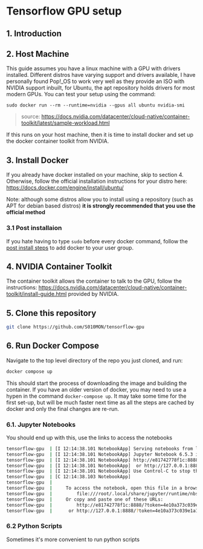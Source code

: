 # Tensorflow GPU setup

## 1. Introduction


## 2. Host Machine 
This guide assumes you have a linux machine with a GPU with drivers installed.  Different distros have varying support 
and drivers available, I have personally found Pop!_OS to work very well as they provide an ISO with NVIDIA support 
inbuilt, for Ubuntu, the apt repository holds drivers for most modern GPUs. You can test your setup using the command:
```
sudo docker run --rm --runtime=nvidia --gpus all ubuntu nvidia-smi
```
>source: https://docs.nvidia.com/datacenter/cloud-native/container-toolkit/latest/sample-workload.html

If this runs on your host machine, then it is time to install docker and set up the docker container toolkit from NVIDIA.

## 3. Install Docker
If you already have docker installed on your machine, skip to section 4. Otherwise, follow the official installation 
instructions for your distro here: https://docs.docker.com/engine/install/ubuntu/ 

Note: although some distros allow you to install using 
a repository (such as APT for debian based distros) **it is strongly recommended that you use the official method**

### 3.1 Post installaion
If you hate having to type `sudo` before every docker command, follow the 
[post install steps](https://docs.docker.com/engine/install/linux-postinstall/) to add docker to your user group.


## 4. NVIDIA Container Toolkit
The container toolkit allows the container to talk to the GPU, follow the instructions: 
https://docs.nvidia.com/datacenter/cloud-native/container-toolkit/install-guide.html provided by NVIDIA.

## 5. Clone this repository
```bash
git clone https://github.com/S010MON/tensorflow-gpu
```

## 6. Run Docker Compose
Navigate to the top level directory of the repo you just cloned, and run:
```bash
docker compose up
```
This should start the process of downloading the image and building the container.  If you have an older version of 
docker, you may need to use a hypen in the command `docker-compose up`.  It may take some time for the first set-up, but 
will be much faster next time as all the steps are cached by docker and only the final changes are re-run.  


### 6.1. Jupyter Notebooks
You should end up with this, use the links to access the notebooks
```bash
tensorflow-gpu  | [I 12:14:38.101 NotebookApp] Serving notebooks from local directory: /tf
tensorflow-gpu  | [I 12:14:38.101 NotebookApp] Jupyter Notebook 6.5.3 is running at:
tensorflow-gpu  | [I 12:14:38.101 NotebookApp] http://e81742778f1c:8888/?token=4e10a373c039e1a178f9c688ad4c504fad3d9bcfc48cd831
tensorflow-gpu  | [I 12:14:38.101 NotebookApp]  or http://127.0.0.1:8888/?token=4e10a373c039e1a178f9c688ad4c504fad3d9bcfc48cd831
tensorflow-gpu  | [I 12:14:38.101 NotebookApp] Use Control-C to stop this server and shut down all kernels (twice to skip confirmation).
tensorflow-gpu  | [C 12:14:38.103 NotebookApp] 
tensorflow-gpu  |     
tensorflow-gpu  |     To access the notebook, open this file in a browser:
tensorflow-gpu  |         file:///root/.local/share/jupyter/runtime/nbserver-1-open.html
tensorflow-gpu  |     Or copy and paste one of these URLs:
tensorflow-gpu  |         http://e81742778f1c:8888/?token=4e10a373c039e1a178f9c688ad4c504fad3d9bcfc48cd831
tensorflow-gpu  |      or http://127.0.0.1:8888/?token=4e10a373c039e1a178f9c688ad4c504fad3d9bcfc48cd831
```

### 6.2 Python Scripts
Sometimes it's more convenient to run python scripts